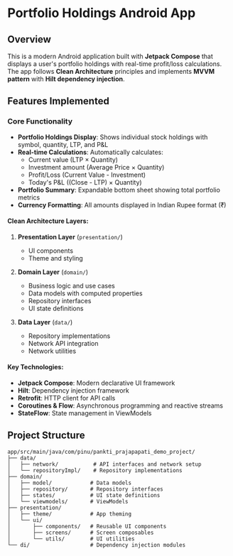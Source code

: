 # Portfolio Holdings Android App

## Overview

This is a modern Android application built with **Jetpack Compose** that displays a user's portfolio
holdings with real-time profit/loss calculations. The app follows **Clean Architecture** principles
and implements **MVVM pattern** with **Hilt dependency injection**.

## Features Implemented

###  Core Functionality

- **Portfolio Holdings Display**: Shows individual stock holdings with symbol, quantity, LTP, and
  P&L
- **Real-time Calculations**: Automatically calculates:
    - Current value (LTP × Quantity)
    - Investment amount (Average Price × Quantity)
    - Profit/Loss (Current Value - Investment)
    - Today's P&L ((Close - LTP) × Quantity)
- **Portfolio Summary**: Expandable bottom sheet showing total portfolio metrics
- **Currency Formatting**: All amounts displayed in Indian Rupee format (₹)

#### **Clean Architecture Layers:**

1. **Presentation Layer** (`presentation/`)
    - UI components
    - Theme and styling

2. **Domain Layer** (`domain/`)
    - Business logic and use cases
    - Data models with computed properties
    - Repository interfaces
    - UI state definitions

3. **Data Layer** (`data/`)
    - Repository implementations
    - Network API integration
    - Network utilities

#### **Key Technologies:**

- **Jetpack Compose**: Modern declarative UI framework
- **Hilt**: Dependency injection framework
- **Retrofit**: HTTP client for API calls
- **Coroutines & Flow**: Asynchronous programming and reactive streams
- **StateFlow**: State management in ViewModels

## Project Structure

```
app/src/main/java/com/pinu/pankti_prajapapati_demo_project/
├── data/
│   ├── network/           # API interfaces and network setup
│   └── repositoryImpl/    # Repository implementations
├── domain/
│   ├── model/            # Data models
│   ├── repository/       # Repository interfaces
│   ├── states/           # UI state definitions
│   └── viewmodels/       # ViewModels
├── presentation/
│   ├── theme/            # App theming
│   └── ui/
│       ├── components/   # Reusable UI components
│       ├── screens/      # Screen composables
│       └── utils/        # UI utilities
└── di/                   # Dependency injection modules
```

